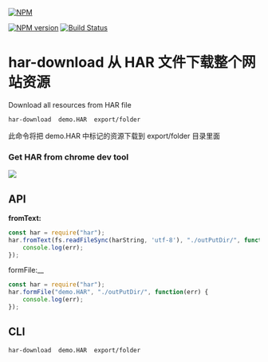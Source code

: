 [![NPM](https://nodei.co/npm/har-download.png?downloads=true)](https://nodei.co/npm/har-download/)

[![NPM version](https://badge.fury.io/js/har-download.png)](http://badge.fury.io/js/har-download) [![Build Status](https://travis-ci.org/jdf2e/har-download.svg?branch=master)](https://travis-ci.org/jdf2e/har-download)


# har-download 从 HAR 文件下载整个网站资源

Download all resources from HAR file 

```bash
har-download  demo.HAR  export/folder
```
此命令将把 demo.HAR 中标记的资源下载到 export/folder 目录里面

### Get HAR from chrome dev tool

![](https://raw.githubusercontent.com/wshxbqq/har-download/master/test/test.png)


## API

__fromText:__

```javascript
const har = require("har");
har.fromText(fs.readFileSync(harString, 'utf-8'), "./outPutDir/", function(err) {
    console.log(err);
});

```

formFile:__

```javascript
const har = require("har");
har.formFile("demo.HAR", "./outPutDir/", function(err) {
    console.log(err);
});

```

## CLI

```bash
har-download  demo.HAR  export/folder
```

